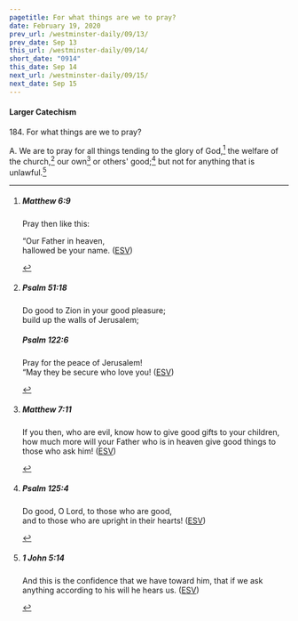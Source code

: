 ```yaml
---
pagetitle: For what things are we to pray?
date: February 19, 2020
prev_url: /westminster-daily/09/13/
prev_date: Sep 13
this_url: /westminster-daily/09/14/
short_date: "0914"
this_date: Sep 14
next_url: /westminster-daily/09/15/
next_date: Sep 15
---
```


#### Larger Catechism

184\. For what things are we to pray?

A. We are to pray for all things tending to the glory of God,[^fnref:wlc1] the welfare of the church,[^fnref:wlc2] our own[^fnref:wlc3] or others' good;[^fnref:wlc4] but not for anything that is unlawful.[^fnref:wlc5]


[^fnref:wlc1]: <div class="esv"><h5>Matthew 6:9</h5> <div class="esv-text"><p id="p40006009.01-1"><span class="woc">Pray then like this:</span></p> <div class="block-indent"> <p class="line-group" id="p40006009.05-1"><span class="woc">&#8220;Our Father in heaven,<br /> hallowed be your name.</span>  (<a href="http://www.esv.org" class="copyright">ESV</a>)</p> </div> </div> </div>

[^fnref:wlc2]: <div class="esv"><h5>Psalm 51:18</h5> <div class="esv-text"><div class="block-indent"> <p class="line-group" id="p19051018.01-1">Do good to Zion in your good pleasure;<br /> <span class="indent"></span>build up the walls of Jerusalem;</p> </div> </div><h5>Psalm 122:6</h5> <div class="esv-text"><div class="block-indent"> <p class="line-group" id="p19122006.01-2">Pray for the peace of Jerusalem!<br /> <span class="indent"></span>&#8220;May they be secure who love you!  (<a href="http://www.esv.org" class="copyright">ESV</a>)</p> </div> </div> </div>

[^fnref:wlc3]: <div class="esv"><h5>Matthew 7:11</h5> <div class="esv-text"><p id="p40007011.01-1"><span class="woc">If you then, who are evil, know how to give good gifts to your children, how much more will your Father who is in heaven give good things to those who ask him!</span>  (<a href="http://www.esv.org" class="copyright">ESV</a>)</p> </div> </div>

[^fnref:wlc4]: <div class="esv"><h5>Psalm 125:4</h5> <div class="esv-text"><div class="block-indent"> <p class="line-group" id="p19125004.01-1">Do good, O <span class="small-caps">Lord</span>, to those who are good,<br /> <span class="indent"></span>and to those who are upright in their hearts!  (<a href="http://www.esv.org" class="copyright">ESV</a>)</p> </div> </div> </div>

[^fnref:wlc5]: <div class="esv"><h5>1 John 5:14</h5> <div class="esv-text"><p id="p62005014.01-1">And this is the confidence that we have toward him, that if we ask anything according to his will he hears us.  (<a href="http://www.esv.org" class="copyright">ESV</a>)</p> </div> </div>

